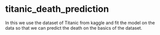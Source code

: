 # titanic_death_prediction

In this we use the dataset of Titanic from kaggle and fit the model on the data so that we can predict the death on the basics of the dataset.
